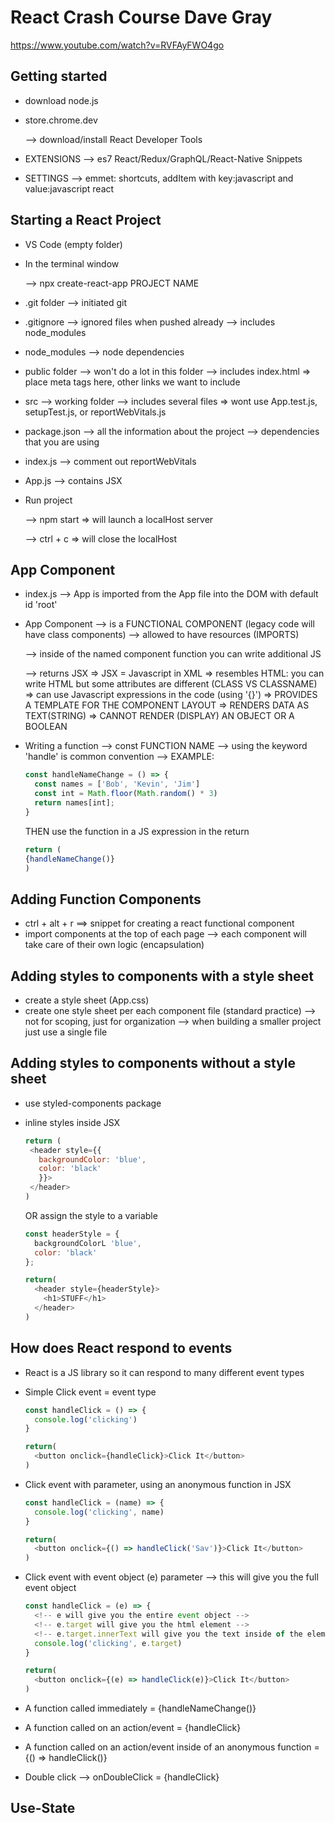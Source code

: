 # React Crash Course Dave Gray 

https://www.youtube.com/watch?v=RVFAyFWO4go

<!-- SECTION CHAPTER 1: START HERE -->
## Getting started 
- download node.js 
- store.chrome.dev 
  <!-- NOTE -->
  --> download/install React Developer Tools

- EXTENSIONS
  --> es7 React/Redux/GraphQL/React-Native Snippets

- SETTINGS
  --> emmet: shortcuts, addItem with key:javascript and value:javascript react

## Starting a React Project
- VS Code (empty folder)
- In the terminal window 
  <!-- NOTE -->
  --> npx create-react-app PROJECT NAME

- .git folder
  --> initiated git 

- .gitignore
  --> ignored files when pushed already
  --> includes node_modules

- node_modules
  --> node dependencies

- public folder
  --> won't do a lot in this folder
  --> includes index.html 
    => place meta tags here, other links we want to include

- src
  --> working folder 
  --> includes several files 
    => wont use App.test.js, setupTest.js, or reportWebVitals.js

- package.json
  --> all the information about the project
  --> dependencies that you are using 

- index.js
  --> comment out reportWebVitals

- App.js
  --> contains JSX

- Run project
  <!-- NOTE -->
  --> npm start
    => will launch a localHost server
  <!-- NOTE -->
  --> ctrl + c
    => will close the localHost

<!-- SECTION CHAPTER 2: APP & JSX -->
## App Component
- index.js
  --> App is imported from the App file into the DOM with default id 'root'

- App Component
  --> is a FUNCTIONAL COMPONENT (legacy code will have class components)
  --> allowed to have resources (IMPORTS)
  
  --> inside of the named component function you can write additional JS

  --> returns JSX
    => JSX = Javascript in XML
    => resembles HTML: you can write HTML but some attributes are different (CLASS VS CLASSNAME)
    => can use Javascript expressions in the code (using '{}')
    => PROVIDES A TEMPLATE FOR THE COMPONENT LAYOUT
    => RENDERS DATA AS TEXT(STRING)
    => CANNOT RENDER (DISPLAY) AN OBJECT OR A BOOLEAN

- Writing a function
  --> const FUNCTION NAME 
  --> using the keyword 'handle' is common convention
  --> EXAMPLE:

    ```js
    const handleNameChange = () => {
      const names = ['Bob', 'Kevin', 'Jim']
      const int = Math.floor(Math.random() * 3)
      return names[int];
    }
    ```
    THEN use the function in a JS expression in the return
    
    ```js
    return (
    {handleNameChange()} 
    )
    ```

<!-- SECTION CHAPTER 3: FUNCTIONAL COMPONENTS -->
## Adding Function Components
- ctrl + alt + r ==> snippet for creating a react functional component 
- import components at the top of each page
  --> each component will take care of their own logic (encapsulation)


<!-- SECTION CHAPTER 4: APPLYING CSS STYLES -->
## Adding styles to components with a style sheet
- create a style sheet (App.css)
- create one style sheet per each component file (standard practice)
  --> not for scoping, just for organization 
  --> when building a smaller project just use a single file

## Adding styles to components without a style sheet
- use styled-components package
- inline styles inside JSX
   ```js
   return (
    <header style={{
      backgroundColor: 'blue',
      color: 'black'
      }}>
    </header>
   )
  ```
  OR assign the style to a variable

  ```js
  const headerStyle = {
    backgroundColorL 'blue',
    color: 'black'
  };

  return(
    <header style={headerStyle}>
      <h1>STUFF</h1>
    </header>
  )
  ```

<!-- SECTION CHAPTER 5: CLICK EVENTS -->
## How does React respond to events
- React is a JS library so it can respond to many different event types 

- Simple Click event = event type 
  ```js
  const handleClick = () => {
    console.log('clicking')
  }

  return(
    <button onclick={handleClick}>Click It</button>
  )
  ```

- Click event with parameter, using an anonymous function in JSX
  ```js
  const handleClick = (name) => {
    console.log('clicking', name)
  }

  return(
    <button onclick={() => handleClick('Sav')}>Click It</button>
  )
  ```


- Click event with event object (e) parameter
  --> this will give you the full event object
  ```js
  const handleClick = (e) => {
    <!-- e will give you the entire event object -->
    <!-- e.target will give you the html element -->
    <!-- e.target.innerText will give you the text inside of the element -->
    console.log('clicking', e.target)
  }

  return(
    <button onclick={(e) => handleClick(e)}>Click It</button>
  )
  ```

- A function called immediately = {handleNameChange()}
- A function called on an action/event = {handleClick}
- A function called on an action/event inside of an anonymous function = {() => handleClick()}

- Double click
  --> onDoubleClick = {handleClick}


<!-- SECTION CHAPTER 6: USE-STATE HOOK -->
## Use-State 


<!-- SECTION CHAPTER 7: LISTS & KEYS -->
<!-- SECTION CHAPTER 8: PROPS AND PROP DRILLING -->
<!-- SECTION CHAPTER 9: CONTROLLED COMPONENT INPUTS -->

<!-- NOTE CHALLENGE  -->
<!-- SECTION CHAPTER 10: PROJECT CHALLENGE -->


<!-- SECTION CHAPTER 11: USE-EFFECT HOOK -->
<!-- SECTION CHAPTER 12: JSON SERVER -->
<!-- SECTION CHAPTER 13: FETCH API DATA -->
<!-- SECTION CHAPTER 14: CRUD OPERATIONS -->

<!-- NOTE CHALLENGE -->
<!-- SECTION CHAPTER 15: FETCH DATA CHALLENGE -->


<!-- SECTION CHAPTER 16: REACT ROUTER -->
<!-- SECTION CHAPTER 17: ROUTER HOOKS AND LINKS -->
<!-- SECTION CHAPTER 18: FLEX-BOX COMPONENTS -->
<!-- SECTION CHAPTER 19: AXIOS API REQUESTS -->
<!-- SECTION CHAPTER 20: CUSTOM HOOKS -->
<!-- SECTION CHAPTER 21: CONTEXT API & USE-CONTEXT HOOK -->
<!-- SECTION CHAPTER 22: EASY PEASY REDUX -->
<!-- SECTION CHAPTER 23: BUILD & DEPLOY YOUR REACT APPS -->